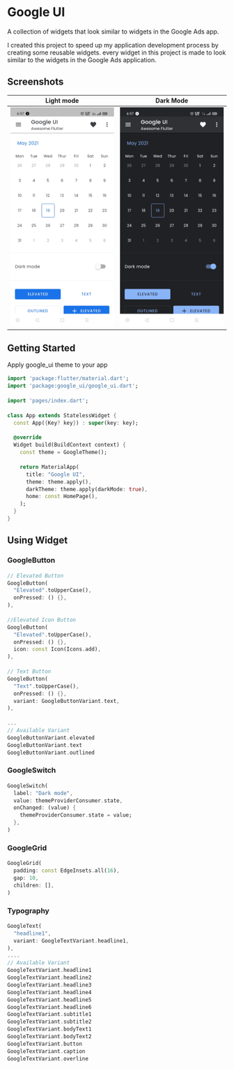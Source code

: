 # Google UI
A collection of widgets that look similar to widgets in the Google Ads app.

I created this project to speed up my application development process by creating some reusable widgets. every widget in this project is made to look similar to the widgets in the Google Ads application.

## Screenshots
|Light mode|Dark Mode|
|:---:|:---:|
|![](screenshots/light_mode.jpg)|![](screenshots/dark_mode.jpg)|

## Getting Started

Apply google_ui theme to your app
```dart
import 'package:flutter/material.dart';
import 'package:google_ui/google_ui.dart';

import 'pages/index.dart';

class App extends StatelessWidget {
  const App({Key? key}) : super(key: key);

  @override
  Widget build(BuildContext context) {
    const theme = GoogleTheme();

    return MaterialApp(
      title: "Google UI",
      theme: theme.apply(),
      darkTheme: theme.apply(darkMode: true),
      home: const HomePage(),
    );
  }
}
```
## Using Widget
### GoogleButton
```dart
// Elevated Button
GoogleButton(
  "Elevated".toUpperCase(),
  onPressed: () {},
),

//Elevated Icon Button
GoogleButton(
  "Elevated".toUpperCase(),
  onPressed: () {},
  icon: const Icon(Icons.add),
),

// Text Button
GoogleButton(
  "Text".toUpperCase(),
  onPressed: () {},
  variant: GoogleButtonVariant.text,
),

...
// Available Variant
GoogleButtonVariant.elevated
GoogleButtonVariant.text
GoogleButtonVariant.outlined
```

### GoogleSwitch 
``` dart
GoogleSwitch(
  label: "Dark mode",
  value: themeProviderConsumer.state,
  onChanged: (value) {
    themeProviderConsumer.state = value;
  },
)
```

### GoogleGrid 
``` dart
GoogleGrid(
  padding: const EdgeInsets.all(16),
  gap: 10,
  children: [],
)
```

### Typography
``` dart
GoogleText(
  "headline1",
  variant: GoogleTextVariant.headline1,
),
....
// Available Variant
GoogleTextVariant.headline1
GoogleTextVariant.headline2
GoogleTextVariant.headline3
GoogleTextVariant.headline4
GoogleTextVariant.headline5
GoogleTextVariant.headline6
GoogleTextVariant.subtitle1
GoogleTextVariant.subtitle2
GoogleTextVariant.bodyText1
GoogleTextVariant.bodyText2
GoogleTextVariant.button
GoogleTextVariant.caption
GoogleTextVariant.overline
```